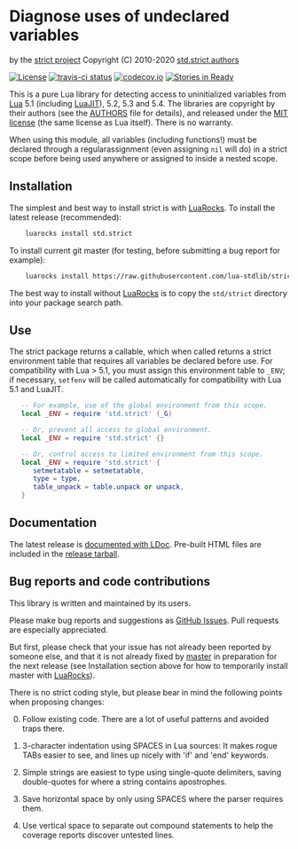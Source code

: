 Diagnose uses of undeclared variables
=====================================

by the [strict project][github]
Copyright (C) 2010-2020 [std.strict authors][authors]

[![License](https://img.shields.io/:license-mit-blue.svg)](https://mit-license.org)
[![travis-ci status](https://secure.travis-ci.org/lua-stdlib/strict.png?branch=master)](https://travis-ci.org/lua-stdlib/strict/builds)
[![codecov.io](https://codecov.io/github/lua-stdlib/strict/coverage.svg?branch=master)](https://codecov.io/github/lua-stdlib/strict?branch=master)
[![Stories in Ready](https://badge.waffle.io/lua-stdlib/strict.png?label=ready&title=Ready)](https://waffle.io/lua-stdlib/strict)

This is a pure Lua library for detecting access to uninitialized
variables from [Lua][] 5.1 (including [LuaJIT][]), 5.2, 5.3 and 5.4.  The libraries
are copyright by their authors (see the [AUTHORS][] file for details),
and released under the [MIT license][mit] (the same license as Lua
itself).  There is no warranty.

When using this module, all variables (including functions!) must be 
declared through a regularassignment (even assigning `nil` will do) in a
strict scope before being used anywhere or assigned to inside a nested
scope.

[authors]: https://github.com/lua-stdlib/strict/blob/master/AUTHORS.md "std.strict contributors"
[github]: https://github.com/lua-stdlib/strict "std.strict github repo"
[lua]: https://www.lua.org "The Lua Project"
[luajit]: http://luajit.org "The LuaJIT Project"
[mit]: https://mit-license.org "MIT License"


Installation
------------

The simplest and best way to install strict is with [LuaRocks][]. To
install the latest release (recommended):

```bash
    luarocks install std.strict
```

To install current git master (for testing, before submitting a bug
report for example):

```bash
    luarocks install https://raw.githubusercontent.com/lua-stdlib/strict/master/std.strict-git-1.rockspec
```

The best way to install without [LuaRocks][] is to copy the
`std/strict` directory into your package search path.

[luarocks]: https://www.luarocks.org "Lua package manager"


Use
---

The strict package returns a callable, which when called returns a
strict environment table that requires all variables be declared before
use. For compatibility with Lua > 5.1, you must assign this environment
table to `_ENV`; if necessary, `setfenv` will be called automatically
for compatibility with Lua 5.1 and LuaJIT.

```lua
   -- For example, use of the global environment from this scope.
   local _ENV = require 'std.strict' (_G)

   -- Or, prevent all access to global environment.
   local _ENV = require 'std.strict' {}

   -- Or, control access to limited environment from this scope.
   local _ENV = require 'std.strict' {
      setmetatable = setmetatable,
      type = type,
      table_unpack = table.unpack or unpack,
   }
```



Documentation
-------------

The latest release is [documented with LDoc][github.io].
Pre-built HTML files are included in the [release tarball][release].

[github.io]: https://lua-stdlib.github.io/strict "Documentation"
[release]: https://lua-stdlib.github.io/strict/releases "Releases"


Bug reports and code contributions
----------------------------------

This library is written and maintained by its users.

Please make bug reports and suggestions as [GitHub Issues][issues].
Pull requests are especially appreciated.

But first, please check that your issue has not already been reported by
someone else, and that it is not already fixed by [master][github] in
preparation for the next release (see Installation section above for how
to temporarily install master with [LuaRocks][]).

There is no strict coding style, but please bear in mind the following
points when proposing changes:

0. Follow existing code. There are a lot of useful patterns and avoided
   traps there.

1. 3-character indentation using SPACES in Lua sources: It makes rogue
   TABs easier to see, and lines up nicely with 'if' and 'end' keywords.

2. Simple strings are easiest to type using single-quote delimiters,
   saving double-quotes for where a string contains apostrophes.

3. Save horizontal space by only using SPACES where the parser requires
   them.

4. Use vertical space to separate out compound statements to help the
   coverage reports discover untested lines.

[github]: https://github.com/lua-stdlib/strict/ "Github repository"
[issues]: https://github.com/lua-stdlib/strict/issues "Github issues"
